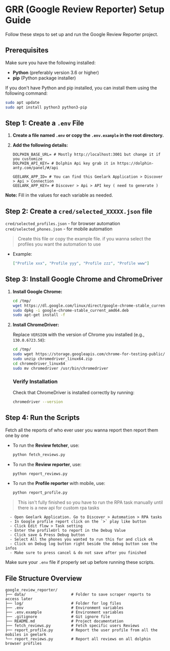 # GRR (Google Review Reporter) Setup Guide

Follow these steps to set up and run the Google Review Reporter project.

## Prerequisites

Make sure you have the following installed:

- **Python** (preferably version 3.6 or higher)
- **pip** (Python package installer)

If you don't have Python and pip installed, you can install them using the following command:

```bash
sudo apt update
sudo apt install python3 python3-pip
```

## Step 1: Create a `.env` File

1. **Create a file named `.env` or copy the `.env.example` in the root directory.**
2. **Add the following details:**

   ```plaintext
   DOLPHIN_BASE_URL= # Mostly http://localhost:3001 but change it if you customize
   DOLPHIN_API_KEY= # Dolphin Api key grab it in https://dolphin-anty.com/panel/#/api

   GEELARK_APP_ID= # You can find this Geelark Application > Discover > Api > Connection
   GEELARK_APP_KEY= # Discover > Api > API key ( need to generate )
   ```

**Note:** Fill in the values for each variable as needed.

## Step 2: Create a `cred/selected_XXXXX.json` file

`cred/selected_profiles.json` - for browser automation
`cred/selected_phones.json` - for mobile automation

> Create this file or copy the example file. if you wanna select the profiles you want the automation to use

- Example: 
   ```json
   ["Profile xxx", "Profile yyy", "Profile zzz", "Profile www"]
   ```
   
## Step 3: Install Google Chrome and ChromeDriver


1. **Install Google Chrome:**

   ```bash
   cd /tmp/
   wget https://dl.google.com/linux/direct/google-chrome-stable_current_amd64.deb
   sudo dpkg -i google-chrome-stable_current_amd64.deb
   sudo apt-get install -f
   ```

2. **Install ChromeDriver:**

   Replace `VERSION` with the version of Chrome you installed (e.g., `130.0.6723.58`):

   ```bash
   cd /tmp/
   sudo wget https://storage.googleapis.com/chrome-for-testing-public/VERSION/linux64/chromedriver-linux64.zip
   sudo unzip chromedriver_linux64.zip
   cd chromedriver_linux64
   sudo mv chromedriver /usr/bin/chromedriver
   ```

   ### Verify Installation

   Check that ChromeDriver is installed correctly by running:

   ```bash
   chromedriver --version
   ```

## Step 4: Run the Scripts

Fetch all the reports of who ever user you wanna report then report them one by one


- To run the **Review fetcher**, use:

  ```bash
  python fetch_reviews.py
  ```

- To run the **Review reporter**, use:

  ```bash
  python report_reviews.py
  ```

- To run the **Profile reporter** with mobile, use:

  ```bash
  python report_profile.py
  ```

> This isn't fully finished so you have to run the RPA task manually until there is a new api for custom rpa tasks

      - Open Geelark Application. Go to Discover > Automation > RPA tasks
      - In Google profile report click on the `>` play like button
      - Click Edit flow > Task setting
      - Enter the profileUrl to report in the Debug Value
      - Click save & Press Debug button
      - Select All the phones you wanted to run this for and click ok
      - Click on Debug log button right beside the debug button see the infos
      - Make sure to press cancel & do not save after you finished

Make sure your `.env` file if properly set up before running these scripts.

## File Structure Overview

```plaintext
google_review_reporter/
├── data/                    # Folder to save scraper reports to access later
├── log/                     # Folder for log files
├── .env                     # Environment variables
├── .env.example             # Environment variables
├── .gitignore               # Git ignore file
├── README.md                # Project documentation
├── fetch_reviews.py         # Fetch specific users Reviews
├── report_profile.py        # Report the user profile from all the mobiles in geelark
└── report_reviews.py        # Report all reviews on all dolphin browser profiles
```
